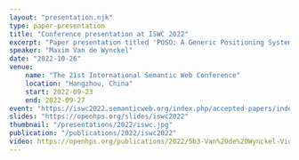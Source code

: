 ```yaml
---
layout: "presentation.njk"
type: paper-presentation
title: "Conference presentation at ISWC 2022"
excerpt: "Paper presentation titled 'POSO: A Generic Positioning System Ontology'"
speaker: "Maxim Van de Wynckel"
date: "2022-10-26"
venue:
    name: "The 21st International Semantic Web Conference"
    location: "Hangzhou, China"
    start: 2022-09-23
    end: 2022-09-27
event: "https://iswc2022.semanticweb.org/index.php/accepted-papers/index.html"
slides: "https://openhps.org/slides/iswc2022"
thumbnail: "/presentations/2022/iswc.jpg"
publication: "/publications/2022/iswc2022"
video: https://openhps.org/publications/2022/5b3-Van%20de%20Wynckel-Video-MQ.mp4
---
```


